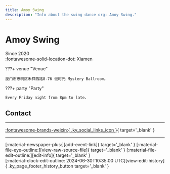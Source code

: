 ```yaml
---
title: Amoy Swing
description: "Info about the swing dance org: Amoy Swing."
---
```


# Amoy Swing

Since 2020  
:fontawesome-solid-location-dot: Xiamen  


???+ venue "Venue"

    厦门市思明区禾祥西路8-76 谜时光 Mystery Ballroom。  

???+ party "Party"

    Every Friday night from 8pm to late.  

## Contact


---

 [:fontawesome-brands-weixin:{ .ky_social_links_icon }](# "Amoy Swing"){ target='_blank' }

---

<div class="ky_page_footer" markdown>
<div class="ky_page_footer_trailing" markdown="span">
[:material-newspaper-plus:][add-event-link]{ target='_blank' }
[:material-file-eye-outline:][view-raw-source-file]{ target='_blank' }
[:material-file-edit-outline:][edit-info]{ target='_blank' }
</div>
<div class="ky_page_footer_leading" markdown="span">
[:material-clock-edit-outline: 2024-06-30T10:35:00 UTC][view-edit-history]{ .ky_page_footer_history_button target='_blank' }
</div>
</div>

[add-event-link]: https://github.com/swingdance/events/issues/new?assignees=&labels=add+event&projects=&template=02-add_entity.yml&title=%5Bzh_CN%5D%20%3CName%3E&region=zh_CN&province=Fujian&city=Xiamen&org_id=amoy-swing "Add Event"
[view-raw-source-file]: https://github.com/swingdance/orgs/blob/main/zh_CN/amoy-swing.json "View Raw Source File"
[edit-info]: https://github.com/swingdance/orgs/issues/new?assignees=&labels=update+org&projects=&template=03-update_entity.yml&title=%5Bzh_CN%5D%20Amoy%20Swing&region=zh_CN&id=amoy-swing&name=Amoy%20Swing "Edit Info"

[view-edit-history]: https://github.com/swingdance/orgs/commits/main/zh_CN/amoy-swing.json "View Edit History"
